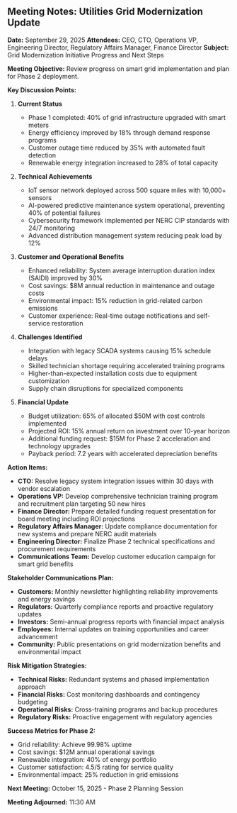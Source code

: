 ## Meeting Notes: Utilities Grid Modernization Update

**Date:** September 29, 2025
**Attendees:** CEO, CTO, Operations VP, Engineering Director, Regulatory Affairs Manager, Finance Director
**Subject:** Grid Modernization Initiative Progress and Next Steps

**Meeting Objective:** Review progress on smart grid implementation and plan for Phase 2 deployment.

**Key Discussion Points:**

1. **Current Status**
   - Phase 1 completed: 40% of grid infrastructure upgraded with smart meters
   - Energy efficiency improved by 18% through demand response programs
   - Customer outage time reduced by 35% with automated fault detection
   - Renewable energy integration increased to 28% of total capacity

2. **Technical Achievements**
   - IoT sensor network deployed across 500 square miles with 10,000+ sensors
   - AI-powered predictive maintenance system operational, preventing 40% of potential failures
   - Cybersecurity framework implemented per NERC CIP standards with 24/7 monitoring
   - Advanced distribution management system reducing peak load by 12%

3. **Customer and Operational Benefits**
   - Enhanced reliability: System average interruption duration index (SAIDI) improved by 30%
   - Cost savings: $8M annual reduction in maintenance and outage costs
   - Environmental impact: 15% reduction in grid-related carbon emissions
   - Customer experience: Real-time outage notifications and self-service restoration

4. **Challenges Identified**
   - Integration with legacy SCADA systems causing 15% schedule delays
   - Skilled technician shortage requiring accelerated training programs
   - Higher-than-expected installation costs due to equipment customization
   - Supply chain disruptions for specialized components

5. **Financial Update**
   - Budget utilization: 65% of allocated $50M with cost controls implemented
   - Projected ROI: 15% annual return on investment over 10-year horizon
   - Additional funding request: $15M for Phase 2 acceleration and technology upgrades
   - Payback period: 7.2 years with accelerated depreciation benefits

**Action Items:**

- **CTO:** Resolve legacy system integration issues within 30 days with vendor escalation
- **Operations VP:** Develop comprehensive technician training program and recruitment plan targeting 50 new hires
- **Finance Director:** Prepare detailed funding request presentation for board meeting including ROI projections
- **Regulatory Affairs Manager:** Update compliance documentation for new systems and prepare NERC audit materials
- **Engineering Director:** Finalize Phase 2 technical specifications and procurement requirements
- **Communications Team:** Develop customer education campaign for smart grid benefits

**Stakeholder Communications Plan:**

- **Customers:** Monthly newsletter highlighting reliability improvements and energy savings
- **Regulators:** Quarterly compliance reports and proactive regulatory updates
- **Investors:** Semi-annual progress reports with financial impact analysis
- **Employees:** Internal updates on training opportunities and career advancement
- **Community:** Public presentations on grid modernization benefits and environmental impact

**Risk Mitigation Strategies:**

- **Technical Risks:** Redundant systems and phased implementation approach
- **Financial Risks:** Cost monitoring dashboards and contingency budgeting
- **Operational Risks:** Cross-training programs and backup procedures
- **Regulatory Risks:** Proactive engagement with regulatory agencies

**Success Metrics for Phase 2:**

- Grid reliability: Achieve 99.98% uptime
- Cost savings: $12M annual operational savings
- Renewable integration: 40% of energy portfolio
- Customer satisfaction: 4.5/5 rating for service quality
- Environmental impact: 25% reduction in grid emissions

**Next Meeting:** October 15, 2025 - Phase 2 Planning Session

**Meeting Adjourned:** 11:30 AM
